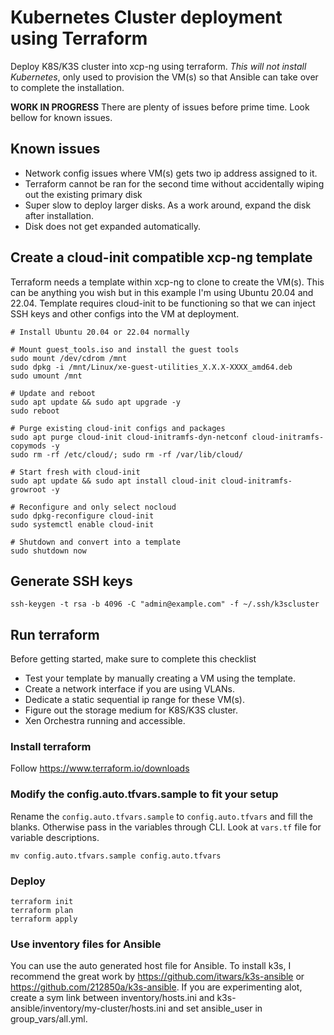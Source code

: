# Kubernetes Cluster deployment using Terraform

Deploy K8S/K3S cluster into xcp-ng using terraform. *This will not install Kubernetes*, only used to provision the VM(s) so that Ansible can take over to complete the installation.

**WORK IN PROGRESS** There are plenty of issues before prime time. Look bellow for known issues.

## Known issues
* Network config issues where VM(s) gets two ip address assigned to it.
* Terraform cannot be ran for the second time without accidentally wiping out the existing primary disk
* Super slow to deploy larger disks. As a work around, expand the disk after installation.
* Disk does not get expanded automatically.

## Create a cloud-init compatible xcp-ng template
Terraform needs a template within xcp-ng to clone to create the VM(s). This can be anything you wish but in this example I'm using Ubuntu 20.04 and 22.04. Template requires cloud-init to be functioning so that we can inject SSH keys and other configs into the VM at deployment.
```
# Install Ubuntu 20.04 or 22.04 normally

# Mount guest_tools.iso and install the guest tools
sudo mount /dev/cdrom /mnt
sudo dpkg -i /mnt/Linux/xe-guest-utilities_X.X.X-XXXX_amd64.deb
sudo umount /mnt

# Update and reboot
sudo apt update && sudo apt upgrade -y
sudo reboot

# Purge existing cloud-init configs and packages
sudo apt purge cloud-init cloud-initramfs-dyn-netconf cloud-initramfs-copymods -y
sudo rm -rf /etc/cloud/; sudo rm -rf /var/lib/cloud/

# Start fresh with cloud-init
sudo apt update && sudo apt install cloud-init cloud-initramfs-growroot -y

# Reconfigure and only select nocloud
sudo dpkg-reconfigure cloud-init
sudo systemctl enable cloud-init

# Shutdown and convert into a template
sudo shutdown now
```
## Generate SSH keys
```
ssh-keygen -t rsa -b 4096 -C "admin@example.com" -f ~/.ssh/k3scluster
```
## Run terraform
Before getting started, make sure to complete this checklist
* Test your template by manually creating a VM using the template.
* Create a network interface if you are using VLANs.
* Dedicate a static sequential ip range for these VM(s).
* Figure out the storage medium for K8S/K3S cluster.
* Xen Orchestra running and accessible.
### Install terraform
Follow https://www.terraform.io/downloads
### Modify the config.auto.tfvars.sample to fit your setup
Rename the `config.auto.tfvars.sample` to `config.auto.tfvars` and fill the blanks. Otherwise pass in the variables through CLI. Look at `vars.tf` file for variable descriptions.
```
mv config.auto.tfvars.sample config.auto.tfvars
```
### Deploy
```
terraform init
terraform plan
terraform apply
```
### Use inventory files for Ansible
You can use the auto generated host file for Ansible. To install k3s, I recommend the great work by https://github.com/itwars/k3s-ansible or https://github.com/212850a/k3s-ansible. If you are experimenting alot, create a sym link between inventory/hosts.ini and k3s-ansible/inventory/my-cluster/hosts.ini and set ansible_user in group_vars/all.yml.